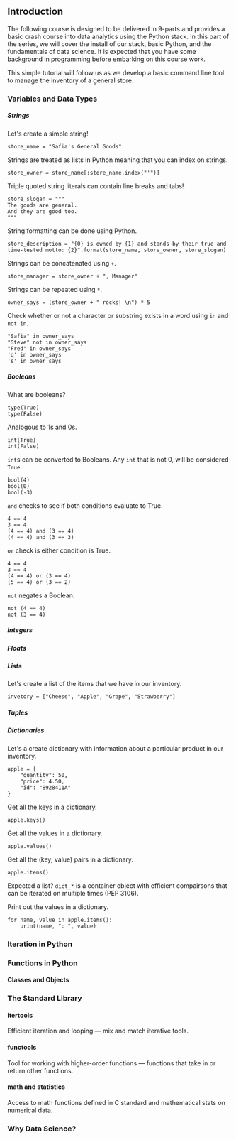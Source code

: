 ## Introduction

The following course is designed to be delivered in 9-parts and provides a basic crash course into data analytics using the Python stack. In this part of the series, we will cover the install of our stack, basic Python, and the fundamentals of data science. It is expected that you have some background in programming before embarking on this course work. 

This simple tutorial will follow us as we develop a basic command line tool to manage the inventory of a general store.

### Variables and Data Types

##### Strings
Let's create a simple string!

```
store_name = "Safia's General Goods"
```

Strings are treated as lists in Python meaning that you can index on strings.

```
store_owner = store_name[:store_name.index("'")]
```

Triple quoted string literals can contain line breaks and tabs!

```
store_slogan = """
The goods are general.
And they are good too.
"""
```

String formatting can be done using Python.


```
store_description = "{0} is owned by {1} and stands by their true and time-tested motto: {2}".format(store_name, store_owner, store_slogan)
```

Strings can be concatenated using `+`.

```
store_manager = store_owner + ", Manager"
```

Strings can be repeated using `*`.

```
owner_says = (store_owner + " rocks! \n") * 5
```

Check whether or not a character or substring exists in a word using `in` and `not in`.

```
"Safia" in owner_says
"Steve" not in owner_says
"Fred" in owner_says
'q' in owner_says
's' in owner_says
```

##### Booleans

What are booleans?

```
type(True)
type(False)
```

Analogous to 1s and 0s.

```
int(True)
int(False)
```

`int`s can be converted to Booleans. Any `int` that is not 0, will be considered `True`.

```
bool(4)
bool(0)
bool(-3)
```

`and` checks to see if both conditions evaluate to True.

```
4 == 4
3 == 4
(4 == 4) and (3 == 4)
(4 == 4) and (3 == 3)
```

`or` check is either condition is True.

```
4 == 4
3 == 4
(4 == 4) or (3 == 4)
(5 == 4) or (3 == 2)
```

`not` negates a Boolean.

```
not (4 == 4)
not (3 == 4)
```

##### Integers

##### Floats

##### Lists

Let's create a list of the items that we have in our inventory.

```
invetory = ["Cheese", "Apple", "Grape", "Strawberry"]
```


##### Tuples

##### Dictionaries

Let's a create dictionary with information about a particular product in our inventory.

```
apple = {
	"quantity": 50,
	"price": 4.50,
	"id": "8928411A"
}
```

Get all the keys in a dictionary.

```
apple.keys()
```

Get all the values in a dictionary.

```
apple.values()
```

Get all the (key, value) pairs in a dictionary.

```
apple.items()
```

Expected a list? `dict_*` is a container object with efficient compairsons that can be iterated on multiple times (PEP 3106).

Print out the values in a dictionary.

```
for name, value in apple.items():
	print(name, ": ", value)
```

### Iteration in Python

### Functions in Python

#### Classes and Objects

### The Standard Library

#### itertools

Efficient iteration and looping — mix and match iterative tools.

#### functools

Tool for working with higher-order functions — functions that take in or return other functions.

#### math and statistics

Access to math functions defined in C standard and mathematical stats on numerical data.

### Why Data Science?
